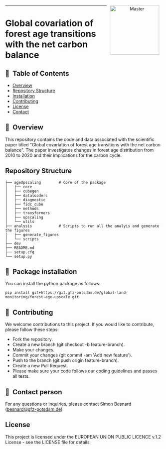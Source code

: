 <p align="center">
<a href="https://git.gfz-potsdam.de/besnard/forest_age_upscale">
    <img src="https://media.gfz-potsdam.de/gfz/wv/pic/Bildarchiv/gfz/GFZ-CD_LogoRGB_en.png" alt="Master" height="158px" hspace="10px" vspace="0px" align="right">
  </a>
</p>

***
# Global covariation of forest age transitions with the net carbon balance #


## :notebook_with_decorative_cover: &nbsp;Table of Contents

- [Overview](#overview)
- [Repository Structure](#repository-structure)
- [Installation](#installation)
- [Contributing](#contributing)
- [License](#license)
- [Contact](#contact)


## :memo: &nbsp;Overview
This repository contains the code and data associated with the scientific paper titled "Global covariation of forest age transitions with the net carbon balance". The paper investigates changes in forest age distribution from 2010 to 2020 and their implications for the carbon cycle.

## Repository Structure

```plaintext
├── ageUpscaling 		# Core of the package
│   ├── core
│   ├── cubegen
│   ├── dataloaders
│   ├── diagnostic
│   ├── fidc_cube
│   ├── methods
│   ├── transformers
│   ├── upscaling
│   └── utils
├── analysis			# Scripts to run all the analyis and generate the figures
│   ├── generate_figures
│   └── scripts
├── dev
├── README.md
├── setup.cfg
└── setup.py
```

## :anger: &nbsp;Package installation
You can install the python package as follows:

```
pip install git+https://git.gfz-potsdam.de/global-land-monitoring/forest-age-upscale.git

```

## :busts_in_silhouette: &nbsp;Contributing

We welcome contributions to this project. If you would like to contribute, please follow these steps:

- Fork the repository.
- Create a new branch (git checkout -b feature-branch).
- Make your changes.
- Commit your changes (git commit -am 'Add new feature').
- Push to the branch (git push origin feature-branch).
- Create a new Pull Request.
- Please make sure your code follows our coding guidelines and passes all tests.

## :email: &nbsp;Contact person
For any questions or inquiries, please contact Simon Besnard (besnard@gfz-potsdam.de)

## License
This project is licensed under the EUROPEAN UNION PUBLIC LICENCE v.1.2 License - see the LICENSE file for details.


